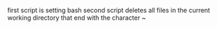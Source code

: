 first script is setting bash
second script deletes all files in the current working directory that end with the character ~
